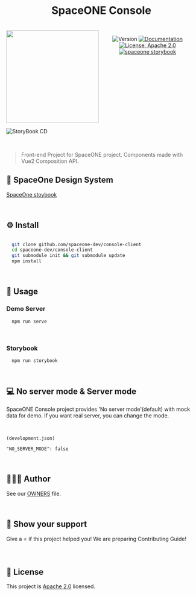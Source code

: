 <h1 align="center">SpaceONE Console</h1>

<br/>
<div align="center" style="display:flex;">
  <img width="245" src="https://user-images.githubusercontent.com/35549653/76694897-de236300-66bb-11ea-9ace-b9edde9c12da.png">
  <p>
<img  alt="Version"  src="https://img.shields.io/badge/version-0.9-blue.svg?cacheSeconds=2592000"  />
<a  href="https://spaceone-dev.gitbook.io/user-guide/"  target="_blank">
<img  alt="Documentation"  src="https://img.shields.io/badge/documentation-yes-brightgreen.svg"  />
</a>
<a  href="https://www.apache.org/licenses/LICENSE-2.0"  target="_blank">
<img  alt="License: Apache 2.0"  src="https://img.shields.io/badge/License-Apache 2.0-yellow.svg"  />
</a>
<a href="http://storybook.developer.spaceone.dev/" target="_blank">
    <img alt="spaceone storybook" src="https://img.shields.io/badge/DesginSystem-SpaceOne-blueviolet.svg?logo=storybook" />
</a>

</p>

</div>

![StoryBook CD](https://github.com/spaceone-dev/console/workflows/StoryBook%20CD/badge.svg?branch=master)

&nbsp;

> Front-end Project for SpaceONE project. Components made with Vue2 Composition API.
&nbsp;
&nbsp;


## 🧩 SpaceOne Design System
[SpaceOne stoybook](http://storybook.developer.spaceone.dev/)

 &nbsp;
 &nbsp; 

## ⚙️ Install

```sh

  git clone github.com/spaceone-dev/console-client
  cd spaceone-dev/console-client
  git submodule init && git submodule update
  npm install

```
&nbsp;
&nbsp;

  

## 🚀 Usage

  
### Demo Server
```
  npm run serve 
```
&nbsp;

### Storybook
```
  npm run storybook
```
&nbsp;
&nbsp;
 
## 💻 No server mode & Server mode
SpaceONE Console project provides 'No server mode'(default) with mock data for demo.
If you want real server, you can change the mode.

&nbsp;

```
(development.json)

"NO_SERVER_MODE": false
```
&nbsp;
&nbsp;


## 👨‍👩‍👧 Author

See our [OWNERS](github.com/spaceone-dev/console-client/AUTHORS) file. 

&nbsp;
&nbsp;
  
  

## 👋 Show your support

Give a ⭐️ if this project helped you! 
We are preparing Contributing Guide!
 
&nbsp;
&nbsp;
 
  

## 📝 License

  

This project is [Apache 2.0](https://www.apache.org/licenses/LICENSE-2.0) licensed.

  
